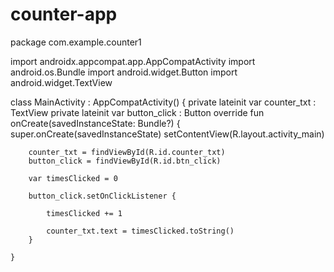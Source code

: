 # counter-app
package com.example.counter1

import androidx.appcompat.app.AppCompatActivity
import android.os.Bundle
import android.widget.Button
import android.widget.TextView

class MainActivity : AppCompatActivity() {
    private lateinit var counter_txt : TextView
    private lateinit var button_click : Button
    override fun onCreate(savedInstanceState: Bundle?) {
        super.onCreate(savedInstanceState)
        setContentView(R.layout.activity_main)

        counter_txt = findViewById(R.id.counter_txt)
        button_click = findViewById(R.id.btn_click)

        var timesClicked = 0

        button_click.setOnClickListener {

            timesClicked += 1

            counter_txt.text = timesClicked.toString()
        }

    }
